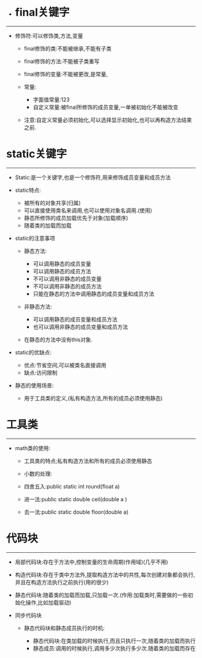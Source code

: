 - # final关键字

------------------

* 修饰符:可以修饰类,方法,变量

	- final修饰的类:不能被继承,不能有子类

	- final修饰的方法:不能被子类重写

	- final修饰的变量:不能被更改,是常量,

	- 常量:

		 - 字面值常量:123
		 - 自定义常量:被final所修饰的成员变量,一单被初始化不能被改变

	- 注意:自定义常量必须初始化,可以选择显示初始化,也可以再构造方法结束之前.

# static关键字

-----------------------

- Static:是一个关键字,也是一个修饰符,用来修饰成员变量和成员方法

- static特点:

	- 被所有的对象共享(归属)
	- 可以直接使用类名来调用,也可以使用对象名调用.(使用)
	- 静态所修饰的成员加载优先于对象(加载顺序)
	- 随着类的加载而加载

- static的注意事项

	- 静态方法:

		 - 可以调用静态的成员变量
		 - 可以调用静态的成员方法
		 - 不可以调用非静态的成员变量
		 - 不可以调用非静态的成员方法  
		 - 只能在静态的方法中调用静态的成员变量和成员方法

	- 非静态方法:

		- 可以调用静态的成员变量和成员方法
		- 也可以调用非静态的成员变量和成员方法

	- 在静态的方法中没有this对象.

- static的优缺点:

	- 优点:节省空间,可以被类名直接调用
	- 缺点:访问限制

- 静态的使用场景:

	- 用于工具类的定义,(私有构造方法,所有的成员必须使用静态)

 # 工具类

 ---------------

- math类的使用:

	- 工具类的特点;私有构造方法和所有的成员必须使用静态

	- 小数的处理:

	- 四舍五入:public  static int round(float a)

	- 进一法:public static  double ceil(double a )

	- 去一法:public static  double floor(double a)

# 代码块

----------------

- 局部代码块:存在于方法中,控制变量的生命周期(作用域)(几乎不用)
- 构造代码块:存在于类中方法外,提取构造方法中的共性,每次创建对象都会执行,并且在构造方法执行之前执行(用的很少)
- 静态代码块:随着类的加载而加载,只加载一次.(作用:加载类时,需要做的一些初始化操作,比如加载驱动)
- 同步代码块

	- 静态代码块和静态成员执行的时机:

		- 静态代码块:在类加载的时候执行,而且只执行一次,随着类的加载而执行
		- 静态成员:调用的时候执行,调用多少次执行多少次.随着类的加载而存在